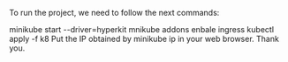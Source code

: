 
To run the project, we need to follow the next commands:

minikube start --driver=hyperkit
mnikube addons enbale ingress
kubectl apply -f k8
Put the IP obtained by minikube ip in your web browser.
Thank you.
